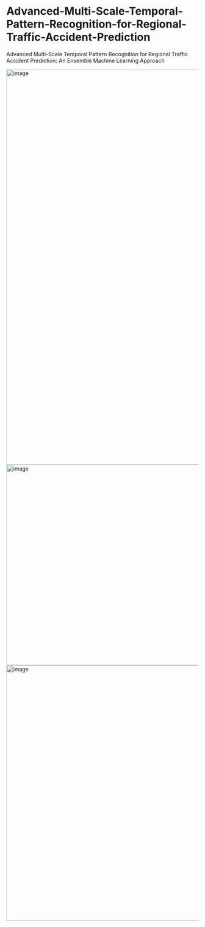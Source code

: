 # Advanced-Multi-Scale-Temporal-Pattern-Recognition-for-Regional-Traffic-Accident-Prediction
Advanced Multi-Scale Temporal Pattern Recognition for Regional Traffic Accident Prediction: An Ensemble Machine Learning Approach

<img width="1910" height="1037" alt="image" src="https://github.com/user-attachments/assets/98691051-0a18-432d-b152-01b4c71137a4" />

<img width="1750" height="526" alt="image" src="https://github.com/user-attachments/assets/bd7f29ad-d376-4aac-8cd1-8a1b4e185e43" />

<img width="936" height="670" alt="image" src="https://github.com/user-attachments/assets/ecbda774-a1fe-4a10-9337-22c39cf3246d" />



